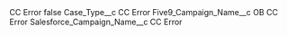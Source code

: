<?xml version="1.0" encoding="UTF-8"?>
<CustomMetadata xmlns="http://soap.sforce.com/2006/04/metadata" xmlns:xsi="http://www.w3.org/2001/XMLSchema-instance" xmlns:xsd="http://www.w3.org/2001/XMLSchema">
    <label>CC Error</label>
    <protected>false</protected>
    <values>
        <field>Case_Type__c</field>
        <value xsi:type="xsd:string">CC Error</value>
    </values>
    <values>
        <field>Five9_Campaign_Name__c</field>
        <value xsi:type="xsd:string">OB CC Error</value>
    </values>
    <values>
        <field>Salesforce_Campaign_Name__c</field>
        <value xsi:type="xsd:string">CC Error</value>
    </values>
</CustomMetadata>
